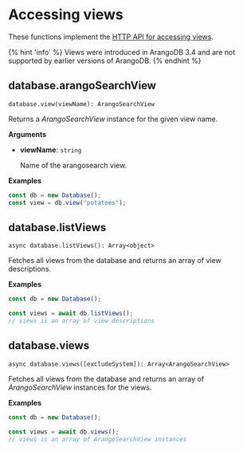 # Accessing views

These functions implement the
[HTTP API for accessing views](https://docs.arangodb.com/latest/HTTP/Views/Getting.html).

{% hint 'info' %}
Views were introduced in ArangoDB 3.4 and are not supported by earlier versions
of ArangoDB.
{% endhint %}

## database.arangoSearchView

`database.view(viewName): ArangoSearchView`

Returns a _ArangoSearchView_ instance for the given view name.

**Arguments**

- **viewName**: `string`

  Name of the arangosearch view.

**Examples**

```js
const db = new Database();
const view = db.view("potatoes");
```

## database.listViews

`async database.listViews(): Array<object>`

Fetches all views from the database and returns an array of view
descriptions.

**Examples**

```js
const db = new Database();

const views = await db.listViews();
// views is an array of view descriptions
```

## database.views

`async database.views([excludeSystem]): Array<ArangoSearchView>`

Fetches all views from the database and returns an array of
_ArangoSearchView_ instances for the views.

**Examples**

```js
const db = new Database();

const views = await db.views();
// views is an array of ArangoSearchView instances
```
